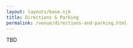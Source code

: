 ```yaml
---
layout: layouts/base.njk
title: Directions & Parking
permalink: /venue/directions-and-parking.html
---  
```


TBD